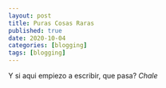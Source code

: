 ```yaml
---
layout: post
title: Puras Cosas Raras
published: true
date: 2020-10-04
categories: [blogging]
tags: [blogging]
---
```


Y si aqui empiezo a escribir, que pasa?
<i> Chale </i>
